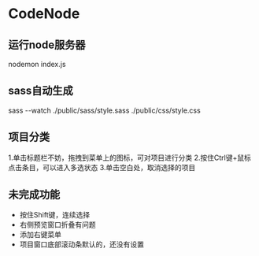 # CodeNode



## 运行node服务器
nodemon index.js

## sass自动生成
sass --watch ./public/sass/style.sass ./public/css/style.css



## 项目分类
1.单击标题栏不妨，拖拽到菜单上的图标，可对项目进行分类
2.按住Ctrl键+鼠标点击条目，可以进入多选状态
3.单击空白处，取消选择的项目

## 未完成功能
+ 按住Shift键，连续选择
+ 右侧预览窗口折叠有问题
+ 添加右键菜单
+ 项目窗口底部滚动条默认的，还没有设置


